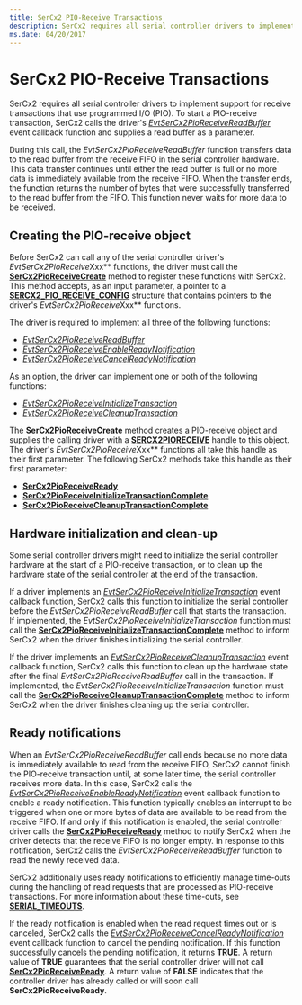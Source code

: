 ```yaml
---
title: SerCx2 PIO-Receive Transactions
description: SerCx2 requires all serial controller drivers to implement support for receive transactions that use programmed I/O (PIO).
ms.date: 04/20/2017
---
```


# SerCx2 PIO-Receive Transactions

SerCx2 requires all serial controller drivers to implement support for receive transactions that use programmed I/O (PIO). To start a PIO-receive transaction, SerCx2 calls the driver's [*EvtSerCx2PioReceiveReadBuffer*](/windows-hardware/drivers/ddi/sercx/nc-sercx-evt_sercx2_pio_receive_read_buffer) event callback function and supplies a read buffer as a parameter.

During this call, the *EvtSerCx2PioReceiveReadBuffer* function transfers data to the read buffer from the receive FIFO in the serial controller hardware. This data transfer continues until either the read buffer is full or no more data is immediately available from the receive FIFO. When the transfer ends, the function returns the number of bytes that were successfully transferred to the read buffer from the FIFO. This function never waits for more data to be received.

## Creating the PIO-receive object

Before SerCx2 can call any of the serial controller driver's *EvtSerCx2PioReceive*Xxx** functions, the driver must call the [**SerCx2PioReceiveCreate**](/windows-hardware/drivers/ddi/sercx/nf-sercx-sercx2pioreceivecreate) method to register these functions with SerCx2. This method accepts, as an input parameter, a pointer to a [**SERCX2\_PIO\_RECEIVE\_CONFIG**](/windows-hardware/drivers/ddi/sercx/ns-sercx-_sercx2_pio_receive_config) structure that contains pointers to the driver's *EvtSerCx2PioReceive*Xxx** functions.

The driver is required to implement all three of the following functions:

- [*EvtSerCx2PioReceiveReadBuffer*](/windows-hardware/drivers/ddi/sercx/nc-sercx-evt_sercx2_pio_receive_read_buffer)
- [*EvtSerCx2PioReceiveEnableReadyNotification*](/windows-hardware/drivers/ddi/sercx/nc-sercx-evt_sercx2_pio_receive_enable_ready_notification)
- [*EvtSerCx2PioReceiveCancelReadyNotification*](/windows-hardware/drivers/ddi/sercx/nc-sercx-evt_sercx2_pio_receive_cancel_ready_notification)

As an option, the driver can implement one or both of the following functions:

- [*EvtSerCx2PioReceiveInitializeTransaction*](/windows-hardware/drivers/ddi/sercx/nc-sercx-evt_sercx2_pio_receive_initialize_transaction)
- [*EvtSerCx2PioReceiveCleanupTransaction*](/windows-hardware/drivers/ddi/sercx/nc-sercx-evt_sercx2_pio_receive_cleanup_transaction)

The **SerCx2PioReceiveCreate** method creates a PIO-receive object and supplies the calling driver with a [**SERCX2PIORECEIVE**](./sercx2-object-handles.md) handle to this object. The driver's *EvtSerCx2PioReceive*Xxx** functions all take this handle as their first parameter. The following SerCx2 methods take this handle as their first parameter:

- [**SerCx2PioReceiveReady**](/windows-hardware/drivers/ddi/sercx/nf-sercx-sercx2pioreceiveready)
- [**SerCx2PioReceiveInitializeTransactionComplete**](/windows-hardware/drivers/ddi/sercx/nf-sercx-sercx2pioreceiveinitializetransactioncomplete)
- [**SerCx2PioReceiveCleanupTransactionComplete**](/windows-hardware/drivers/ddi/sercx/nf-sercx-sercx2pioreceivecleanuptransactioncomplete)

## Hardware initialization and clean-up

Some serial controller drivers might need to initialize the serial controller hardware at the start of a PIO-receive transaction, or to clean up the hardware state of the serial controller at the end of the transaction.

If a driver implements an [*EvtSerCx2PioReceiveInitializeTransaction*](/windows-hardware/drivers/ddi/sercx/nc-sercx-evt_sercx2_pio_receive_initialize_transaction) event callback function, SerCx2 calls this function to initialize the serial controller before the *EvtSerCx2PioReceiveReadBuffer* call that starts the transaction. If implemented, the *EvtSerCx2PioReceiveInitializeTransaction* function must call the [**SerCx2PioReceiveInitializeTransactionComplete**](/windows-hardware/drivers/ddi/sercx/nf-sercx-sercx2pioreceiveinitializetransactioncomplete) method to inform SerCx2 when the driver finishes initializing the serial controller.

If the driver implements an [*EvtSerCx2PioReceiveCleanupTransaction*](/windows-hardware/drivers/ddi/sercx/nc-sercx-evt_sercx2_pio_receive_cleanup_transaction) event callback function, SerCx2 calls this function to clean up the hardware state after the final *EvtSerCx2PioReceiveReadBuffer* call in the transaction. If implemented, the *EvtSerCx2PioReceiveInitializeTransaction* function must call the [**SerCx2PioReceiveCleanupTransactionComplete**](/windows-hardware/drivers/ddi/sercx/nf-sercx-sercx2pioreceivecleanuptransactioncomplete) method to inform SerCx2 when the driver finishes cleaning up the serial controller.

## Ready notifications

When an *EvtSerCx2PioReceiveReadBuffer* call ends because no more data is immediately available to read from the receive FIFO, SerCx2 cannot finish the PIO-receive transaction until, at some later time, the serial controller receives more data. In this case, SerCx2 calls the [*EvtSerCx2PioReceiveEnableReadyNotification*](/windows-hardware/drivers/ddi/sercx/nc-sercx-evt_sercx2_pio_receive_enable_ready_notification) event callback function to enable a ready notification. This function typically enables an interrupt to be triggered when one or more bytes of data are available to be read from the receive FIFO. If and only if this notification is enabled, the serial controller driver calls the [**SerCx2PioReceiveReady**](/windows-hardware/drivers/ddi/sercx/nf-sercx-sercx2pioreceiveready) method to notify SerCx2 when the driver detects that the receive FIFO is no longer empty. In response to this notification, SerCx2 calls the *EvtSerCx2PioReceiveReadBuffer* function to read the newly received data.

SerCx2 additionally uses ready notifications to efficiently manage time-outs during the handling of read requests that are processed as PIO-receive transactions. For more information about these time-outs, see [**SERIAL\_TIMEOUTS**](/windows-hardware/drivers/ddi/ntddser/ns-ntddser-_serial_timeouts).

If the ready notification is enabled when the read request times out or is canceled, SerCx2 calls the [*EvtSerCx2PioReceiveCancelReadyNotification*](/windows-hardware/drivers/ddi/sercx/nc-sercx-evt_sercx2_pio_receive_cancel_ready_notification) event callback function to cancel the pending notification. If this function successfully cancels the pending notification, it returns **TRUE**. A return value of **TRUE** guarantees that the serial controller driver will not call [**SerCx2PioReceiveReady**](/windows-hardware/drivers/ddi/sercx/nf-sercx-sercx2pioreceiveready). A return value of **FALSE** indicates that the controller driver has already called or will soon call **SerCx2PioReceiveReady**.
